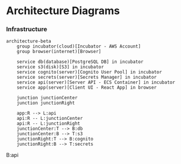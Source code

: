 # Architecture Diagrams

### Infrastructure

```mermaid
architecture-beta
    group incubator(cloud)[Incubator - AWS Account]
    group browser(internet)[Browser]

    service db(database)[PostgreSQL DB] in incubator
    service s3(disk)[S3] in incubator
    service cognito(server)[Cognito User Pool] in incubator
    service secrets(server)[Secrets Manager] in incubator
    service api(server)[Server API - ECS Container] in incubator
    service app(server)[Client UI - React App] in browser

    junction junctionCenter
    junction junctionRight

    app:R --> L:api
    api:R -- L:junctionCenter
    api:R -- L:junctionRight
    junctionCenter:T --> B:db
    junctionCenter:B --> T:s3
    junctionRight:T --> B:cognito
    junctionRight:B --> T:secrets

```
<!-- ```mermaid
architecture-beta
    group backend(cloud)[Incubator]
    group postgres(database)[RDS] (in backend)
    group cognito(server)[Cognito] (in backend)
    group ecs(server)[ECS] (in backend)
    group frontend(server)[Browser]

    service api(server)[FastAPI Server] in ecs
    service app(server)[React App] in frontend
    
    api:T -- B:postgres
    api:L -- R:cognito

    app:T --> B:api

``` -->